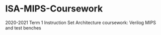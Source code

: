 # ISA-MIPS-Coursework
2020-2021 Term 1 Instruction Set Architecture coursework: Verilog MIPS and test benches 
